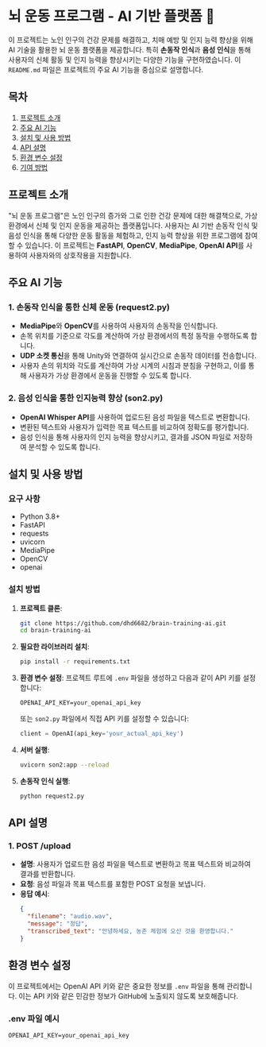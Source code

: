 # 뇌 운동 프로그램 - AI 기반 플랫폼 🧠

이 프로젝트는 노인 인구의 건강 문제를 해결하고, 치매 예방 및 인지 능력 향상을 위해 AI 기술을 활용한 뇌 운동 플랫폼을 제공합니다. 특히 **손동작 인식**과 **음성 인식**을 통해 사용자의 신체 활동 및 인지 능력을 향상시키는 다양한 기능을 구현하였습니다. 이 `README.md` 파일은 프로젝트의 주요 AI 기능을 중심으로 설명합니다.

## 목차

1. [프로젝트 소개](#프로젝트-소개)
2. [주요 AI 기능](#주요-ai-기능)
3. [설치 및 사용 방법](#설치-및-사용-방법)
4. [API 설명](#api-설명)
5. [환경 변수 설정](#환경-변수-설정)
6. [기여 방법](#기여-방법)


## 프로젝트 소개

"뇌 운동 프로그램"은 노인 인구의 증가와 그로 인한 건강 문제에 대한 해결책으로, 가상 환경에서 신체 및 인지 운동을 제공하는 플랫폼입니다. 사용자는 AI 기반 손동작 인식 및 음성 인식을 통해 다양한 운동 활동을 체험하고, 인지 능력 향상을 위한 프로그램에 참여할 수 있습니다. 이 프로젝트는 **FastAPI**, **OpenCV**, **MediaPipe**, **OpenAI API**를 사용하여 사용자와의 상호작용을 지원합니다.

## 주요 AI 기능

### 1. 손동작 인식을 통한 신체 운동 (request2.py)

- **MediaPipe**와 **OpenCV**를 사용하여 사용자의 손동작을 인식합니다.
- 손목 위치를 기준으로 각도를 계산하여 가상 환경에서의 특정 동작을 수행하도록 합니다.
- **UDP 소켓 통신**을 통해 Unity와 연결하여 실시간으로 손동작 데이터를 전송합니다.
- 사용자 손의 위치와 각도를 계산하여 가상 시계의 시침과 분침을 구현하고, 이를 통해 사용자가 가상 환경에서 운동을 진행할 수 있도록 합니다.

### 2. 음성 인식을 통한 인지능력 향상 (son2.py)

- **OpenAI Whisper API**를 사용하여 업로드된 음성 파일을 텍스트로 변환합니다.
- 변환된 텍스트와 사용자가 입력한 목표 텍스트를 비교하여 정확도를 평가합니다.
- 음성 인식을 통해 사용자의 인지 능력을 향상시키고, 결과를 JSON 파일로 저장하여 분석할 수 있도록 합니다.

## 설치 및 사용 방법

### 요구 사항

- Python 3.8+
- FastAPI
- requests
- uvicorn
- MediaPipe
- OpenCV
- openai

### 설치 방법

1. **프로젝트 클론**:

   ```bash
   git clone https://github.com/dhd6682/brain-training-ai.git
   cd brain-training-ai
   ```

2. **필요한 라이브러리 설치**:

   ```bash
   pip install -r requirements.txt
   ```

3. **환경 변수 설정**: 프로젝트 루트에 `.env` 파일을 생성하고 다음과 같이 API 키를 설정합니다:

   ```
   OPENAI_API_KEY=your_openai_api_key
   ```

   또는 `son2.py` 파일에서 직접 API 키를 설정할 수 있습니다:
   ```python
   client = OpenAI(api_key='your_actual_api_key')
   ```

4. **서버 실행**:

   ```bash
   uvicorn son2:app --reload
   ```

5. **손동작 인식 실행**:

   ```bash
   python request2.py
   ```

## API 설명

### 1. POST /upload

- **설명**: 사용자가 업로드한 음성 파일을 텍스트로 변환하고 목표 텍스트와 비교하여 결과를 반환합니다.
- **요청**: 음성 파일과 목표 텍스트를 포함한 POST 요청을 보냅니다.
- **응답 예시**:
  ```json
  {
    "filename": "audio.wav",
    "message": "정답",
    "transcribed_text": "안녕하세요, 농촌 체험에 오신 것을 환영합니다."
  }
  ```

## 환경 변수 설정

이 프로젝트에서는 OpenAI API 키와 같은 중요한 정보를 `.env` 파일을 통해 관리합니다. 이는 API 키와 같은 민감한 정보가 GitHub에 노출되지 않도록 보호해줍니다.

### .env 파일 예시

```
OPENAI_API_KEY=your_openai_api_key
```





